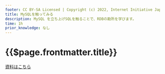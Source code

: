 ```yaml
---
footer: CC BY-SA Licensed | Copyright (c) 2022, Internet Initiative Japan Inc.
title: MySQLを触ってみる
description: MySQL を立ち上げSQLを触ることで、RDBの勘所を学びます。
time: 1h
prior_knowledge: なし
---
```


<header-table/>

# {{$page.frontmatter.title}}

[資料はこちら](https://github.com/isfukuda/bootcamp_mysql/)

<credit-footer/>
